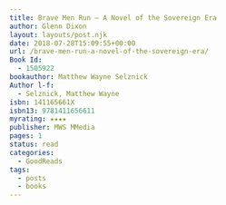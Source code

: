 ```yaml
---
title: Brave Men Run – A Novel of the Sovereign Era
author: Glenn Dixon
layout: layouts/post.njk
date: 2018-07-28T15:09:55+00:00
url: /brave-men-run-a-novel-of-the-sovereign-era/
Book Id:
  - 1505922
bookauthor: Matthew Wayne Selznick
Author l-f:
  - Selznick, Matthew Wayne
isbn: 141165661X
isbn13: 9781411656611
myrating: ★★★★
publisher: MWS MMedia
pages: 1
status: read
categories:
  - GoodReads
tags:
  - posts
  - books
---
```

